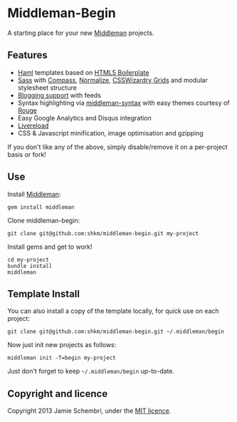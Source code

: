 # Middleman-Begin

A starting place for your new [Middleman] projects.

## Features

- [Haml](http://haml.info/) templates based on [HTML5 Boilerplate](http://html5boilerplate.com/)
- [Sass](http://sass-lang.com/) with [Compass](http://compass-style.org/), [Normalize](http://necolas.github.io/normalize.css/), [CSSWizardry Grids](https://github.com/csswizardry/csswizardry-grids) and modular stylesheet structure
- [Blogging support](https://github.com/middleman/middleman-blog) with feeds
- Syntax highlighting via [middleman-syntax](https://github.com/middleman/middleman-syntax) with easy themes courtesy of [Rouge](https://github.com/jayferd/rouge)
- Easy Google Analytics and Disqus integration
- [Livereload](https://github.com/middleman/middleman-livereload)
- CSS & Javascript minification, image optimisation and gzipping

If you don't like any of the above, simply disable/remove it on a per-project basis or fork!



## Use

Install [Middleman]:

    gem install middleman


Clone middleman-begin:

    git clone git@github.com:shkm/middleman-begin.git my-project

Install gems and get to work!

    cd my-project
    bundle install
    middleman


## Template Install

You can also install a copy of the template locally, for quick use on each project:

    git clone git@github.com:shkm/middleman-begin.git ~/.middleman/begin

Now just init new projects as follows:

    middleman init -T=begin my-project

Just don't forget to keep `~/.middleman/begin` up-to-date.


## Copyright and licence

Copyright 2013 Jamie Schembri, under the [MIT licence](LICENSE).

  [middleman]: http://middlemanapp.com/


